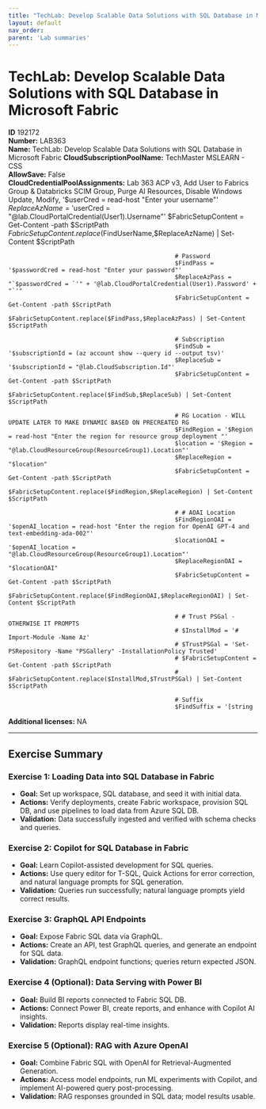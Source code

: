 ```yaml
---
title: "TechLab: Develop Scalable Data Solutions with SQL Database in Microsoft Fabric"
layout: default
nav_order:
parent: 'Lab summaries'
---
```


# TechLab: Develop Scalable Data Solutions with SQL Database in Microsoft Fabric

**ID** 192172  
**Number:** LAB363  
**Name:** TechLab: Develop Scalable Data Solutions with SQL Database in Microsoft Fabric
**CloudSubscriptionPoolName:** TechMaster MSLEARN - CSS  
**AllowSave:** False  
**CloudCredentialPoolAssignments:** Lab 363 ACP v3, Add User to Fabrics Group & Databricks SCIM Group, Purge AI Resources, Disable Windows Update, Modify, '$userCred = read-host "Enter your username"'
                                                   $ReplaceAzName = '$userCred = "@lab.CloudPortalCredential(User1).Username"'
                                                   $FabricSetupContent = Get-Content -path $ScriptPath
                                                   $FabricSetupContent.replace($FindUserName,$ReplaceAzName) | Set-Content $ScriptPath
                                                   
                                                   # Password
                                                   $FindPass = '$passwordCred = read-host "Enter your password"'
                                                   $ReplaceAzPass = "`$passwordCred = `'" + '@lab.CloudPortalCredential(User1).Password' + "`'"
                                                   $FabricSetupContent = Get-Content -path $ScriptPath
                                                   $FabricSetupContent.replace($FindPass,$ReplaceAzPass) | Set-Content $ScriptPath
                                                   
                                                   # Subscription
                                                   $FindSub = '$subscriptionId = (az account show --query id --output tsv)'
                                                   $ReplaceSub = '$subscriptionId = "@lab.CloudSubscription.Id"'
                                                   $FabricSetupContent = Get-Content -path $ScriptPath
                                                   $FabricSetupContent.replace($FindSub,$ReplaceSub) | Set-Content $ScriptPath
                                                   
                                                   # RG Location - WILL UPDATE LATER TO MAKE DYNAMIC BASED ON PRECREATED RG
                                                   $FindRegion = '$Region = read-host "Enter the region for resource group deployment "'
                                                   $location = '$Region = "@lab.CloudResourceGroup(ResourceGroup1).Location"'
                                                   $ReplaceRegion = "$location"
                                                   $FabricSetupContent = Get-Content -path $ScriptPath
                                                   $FabricSetupContent.replace($FindRegion,$ReplaceRegion) | Set-Content $ScriptPath
                                                   
                                                   # # AOAI Location
                                                   $FindRegionOAI = '$openAI_location = read-host "Enter the region for OpenAI GPT-4 and text-embedding-ada-002"'
                                                   $locationOAI = '$openAI_location = "@lab.CloudResourceGroup(ResourceGroup1).Location"'
                                                   $ReplaceRegionOAI = "$locationOAI"
                                                   $FabricSetupContent = Get-Content -path $ScriptPath
                                                   $FabricSetupContent.replace($FindRegionOAI,$ReplaceRegionOAI) | Set-Content $ScriptPath
                                                   
                                                   # # Trust PSGal - OTHERWISE IT PROMPTS
                                                   # $InstallMod = '# Import-Module -Name Az'
                                                   # $TrustPSGal = 'Set-PSRepository -Name "PSGallery" -InstallationPolicy Trusted'
                                                   # $FabricSetupContent = Get-Content -path $ScriptPath
                                                   # $FabricSetupContent.replace($InstallMod,$TrustPSGal) | Set-Content $ScriptPath
                                                   
                                                   # Suffix
                                                   $FindSuffix = '[string  
**Additional licenses:** NA  

---

## Exercise Summary
### Exercise 1: Loading Data into SQL Database in Fabric
- **Goal:** Set up workspace, SQL database, and seed it with initial data.
- **Actions:** Verify deployments, create Fabric workspace, provision SQL DB, and use pipelines to load data from Azure SQL DB.
- **Validation:** Data successfully ingested and verified with schema checks and queries.

### Exercise 2: Copilot for SQL Database in Fabric
- **Goal:** Learn Copilot-assisted development for SQL queries.
- **Actions:** Use query editor for T-SQL, Quick Actions for error correction, and natural language prompts for SQL generation.
- **Validation:** Queries run successfully; natural language prompts yield correct results.

### Exercise 3: GraphQL API Endpoints
- **Goal:** Expose Fabric SQL data via GraphQL.
- **Actions:** Create an API, test GraphQL queries, and generate an endpoint for SQL data.
- **Validation:** GraphQL endpoint functions; queries return expected JSON.

### Exercise 4 (Optional): Data Serving with Power BI
- **Goal:** Build BI reports connected to Fabric SQL DB.
- **Actions:** Connect Power BI, create reports, and enhance with Copilot AI insights.
- **Validation:** Reports display real-time insights.

### Exercise 5 (Optional): RAG with Azure OpenAI
- **Goal:** Combine Fabric SQL with OpenAI for Retrieval-Augmented Generation.
- **Actions:** Access model endpoints, run ML experiments with Copilot, and implement AI-powered query post-processing.
- **Validation:** RAG responses grounded in SQL data; model results usable.

